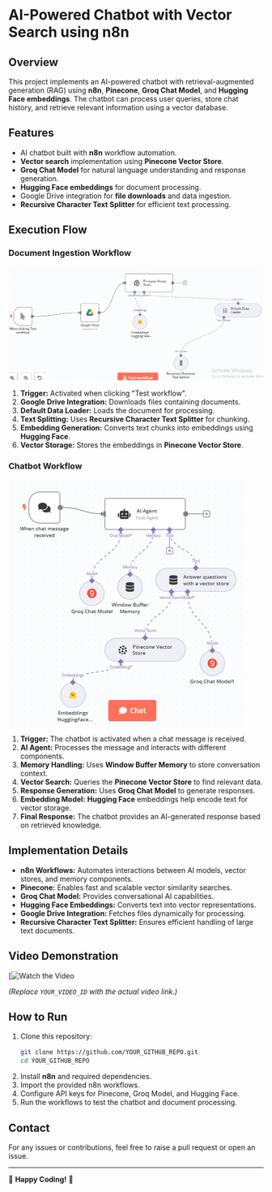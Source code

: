 # AI-Powered Chatbot with Vector Search using n8n

## Overview
This project implements an AI-powered chatbot with retrieval-augmented generation (RAG) using **n8n**, **Pinecone**, **Groq Chat Model**, and **Hugging Face embeddings**. The chatbot can process user queries, store chat history, and retrieve relevant information using a vector database.

## Features
- AI chatbot built with **n8n** workflow automation.
- **Vector search** implementation using **Pinecone Vector Store**.
- **Groq Chat Model** for natural language understanding and response generation.
- **Hugging Face embeddings** for document processing.
- Google Drive integration for **file downloads** and data ingestion.
- **Recursive Character Text Splitter** for efficient text processing.

## Execution Flow
### Document Ingestion Workflow
![Document Ingestion Workflow](https://github.com/Tanujkumar24/n8n-workflows-RAG-AGENT/blob/main/Document%20Ingestion%20Workflow.png)
1. **Trigger:** Activated when clicking "Test workflow".
2. **Google Drive Integration:** Downloads files containing documents.
3. **Default Data Loader:** Loads the document for processing.
4. **Text Splitting:** Uses **Recursive Character Text Splitter** for chunking.
5. **Embedding Generation:** Converts text chunks into embeddings using **Hugging Face**.
6. **Vector Storage:** Stores the embeddings in **Pinecone Vector Store**.

### Chatbot Workflow
![Chatbot Workflow](https://github.com/Tanujkumar24/n8n-workflows-RAG-AGENT/blob/main/Chatbot%20Workflow.png)
1. **Trigger:** The chatbot is activated when a chat message is received.
2. **AI Agent:** Processes the message and interacts with different components.
3. **Memory Handling:** Uses **Window Buffer Memory** to store conversation context.
4. **Vector Search:** Queries the **Pinecone Vector Store** to find relevant data.
5. **Response Generation:** Uses **Groq Chat Model** to generate responses.
6. **Embedding Model:** **Hugging Face** embeddings help encode text for vector storage.
7. **Final Response:** The chatbot provides an AI-generated response based on retrieved knowledge.

## Implementation Details
- **n8n Workflows:** Automates interactions between AI models, vector stores, and memory components.
- **Pinecone:** Enables fast and scalable vector similarity searches.
- **Groq Chat Model:** Provides conversational AI capabilities.
- **Hugging Face Embeddings:** Converts text into vector representations.
- **Google Drive Integration:** Fetches files dynamically for processing.
- **Recursive Character Text Splitter:** Ensures efficient handling of large text documents.

## Video Demonstration
[![Watch the Video](https://drive.google.com/file/d/1GctmZOCmxMXqXgIeMth3nOzlDBPCF8wr/view?usp=drive_link)

*(Replace `YOUR_VIDEO_ID` with the actual video link.)*

## How to Run
1. Clone this repository:
   ```bash
   git clone https://github.com/YOUR_GITHUB_REPO.git
   cd YOUR_GITHUB_REPO
   ```
2. Install **n8n** and required dependencies.
3. Import the provided n8n workflows.
4. Configure API keys for Pinecone, Groq Model, and Hugging Face.
5. Run the workflows to test the chatbot and document processing.

## Contact
For any issues or contributions, feel free to raise a pull request or open an issue.

---
🚀 **Happy Coding!** 🚀
